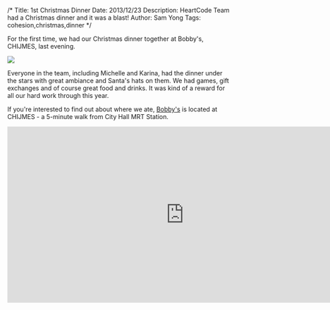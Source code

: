 /*
Title: 1st Christmas Dinner
Date: 2013/12/23
Description: HeartCode Team had a Christmas dinner and it was a blast!
Author: Sam Yong
Tags: cohesion,christmas,dinner
*/

For the first time, we had our Christmas dinner together at Bobby's, CHIJMES, last evening.

![](https://fbcdn-sphotos-g-a.akamaihd.net/hphotos-ak-ash3/1502834_424920804302387_376963940_o.jpg)

Everyone in the team, including Michelle and Karina, had the dinner under the stars with great ambiance and Santa's hats on them. We had games, gift exchanges and of course great food and drinks. It was kind of a reward for all our hard work through this year.

If you're interested to find out about where we ate, [Bobby's](http://www.bobbys.com.sg/) is located at CHIJMES - a 5-minute walk from City Hall MRT Station.
<iframe src="https://www.google.com/maps/embed?pb=!1m18!1m12!1m3!1d498.5999190402715!2d103.85214781545483!3d1.2949428163791734!2m3!1f0!2f0!3f0!3m2!1i1024!2i768!4f13.1!3m3!1m2!1s0x31da19a46f3cfc35%3A0x8043fede7e98b111!2sChijmes%2C+30+Victoria+St%2C+Singapore+187996!5e0!3m2!1sen!2s!4v1387877614986" width="800" height="400" frameborder="0" style="border:0"></iframe>